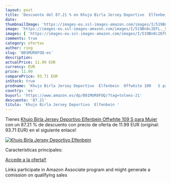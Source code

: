 ```yaml
---
layout: post
title: 'Descuento del 87.21 % en Khujo Birla Jersey Deportivo  Elfenbein '
date: 
thumbnailImage: 'https://images-eu.ssl-images-amazon.com/images/I/519Bn8c2EFL._SL200_.jpg'
image: 'https://images-eu.ssl-images-amazon.com/images/I/519Bn8c2EFL._SL200_.jpg'
images: [ 'https://images-eu.ssl-images-amazon.com/images/I/519Bn8c2EFL._SL200_.jpg' ]
comments: true
category: ofertas
author: ring
slug: 'B01MUR8FOQ-es'
description:
actualPrice: 11.99 EUR
currency: EUR
price: 11.99
comparePrice: 93.71 EUR
inStock: true
prodname: 'Khujo Birla Jersey Deportivo  Elfenbein  Offwhite 109   S para Mujer'
country: 'es'
buyurl: 'https://www.amazon.es/dp/B01MUR8FOQ/?tag=tolees-21'
descuento: '87.21'
titulo: 'Khujo Birla Jersey Deportivo  Elfenbein '
---
```


Tienes [Khujo Birla Jersey Deportivo  Elfenbein  Offwhite 109   S para Mujer](https://www.amazon.es/dp/B01MUR8FOQ/?tag=tolees-21) con un 87.21 % de descuento con precio de oferta de 11.99 EUR (original: 93.71 EUR) en el siguiente enlace!

[![Khujo Birla Jersey Deportivo  Elfenbein ](https://images-eu.ssl-images-amazon.com/images/I/519Bn8c2EFL._SL200_.jpg)](https://www.amazon.es/dp/B01MUR8FOQ/?tag=tolees-21)

Características principales:


[Accede a la oferta!!](https://www.amazon.es/dp/B01MUR8FOQ/?tag=tolees-21)

Links participate in Amazon Associate program and might generate a comission on qualifying sales


